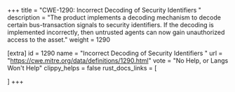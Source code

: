 +++
title = "CWE-1290: Incorrect Decoding of Security Identifiers "
description	= "The product implements a decoding mechanism to decode certain bus-transaction signals to security identifiers. If the decoding is implemented incorrectly, then untrusted agents can now gain unauthorized access to the asset."
weight = 1290

[extra]
id = 1290
name = "Incorrect Decoding of Security Identifiers "
url = "https://cwe.mitre.org/data/definitions/1290.html"
vote = "No Help, or Langs Won't Help"
clippy_helps = false
rust_docs_links = [
	
]
+++

